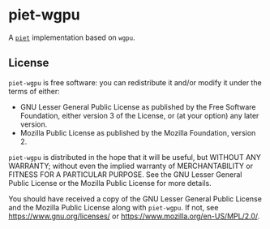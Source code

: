 # piet-wgpu

A [`piet`] implementation based on `wgpu`.

[`piet`]: https://crates.io/crates/piet

## License

`piet-wgpu` is free software: you can redistribute it and/or modify it under the
terms of either:

* GNU Lesser General Public License as published by the Free Software Foundation,
either version 3 of the License, or (at your option) any later version.
* Mozilla Public License as published by the Mozilla Foundation, version 2.

`piet-wgpu` is distributed in the hope that it will be useful, but WITHOUT ANY WARRANTY;
without even the implied warranty of MERCHANTABILITY or FITNESS FOR A PARTICULAR
PURPOSE. See the GNU Lesser General Public License or the Mozilla Public License
for more details.

You should have received a copy of the GNU Lesser General Public License and the
Mozilla Public License along with `piet-wgpu`. If not, see
<https://www.gnu.org/licenses/> or <https://www.mozilla.org/en-US/MPL/2.0/>.

